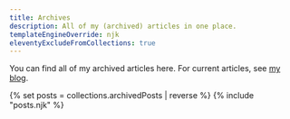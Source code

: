 ```yaml
---
title: Archives
description: All of my (archived) articles in one place.
templateEngineOverride: njk
eleventyExcludeFromCollections: true
---
```


<p>You can find all of my archived articles here. For current articles, see <a href="/posts/">my blog</a>.</p>

{% set posts = collections.archivedPosts | reverse %}
{% include "posts.njk" %}